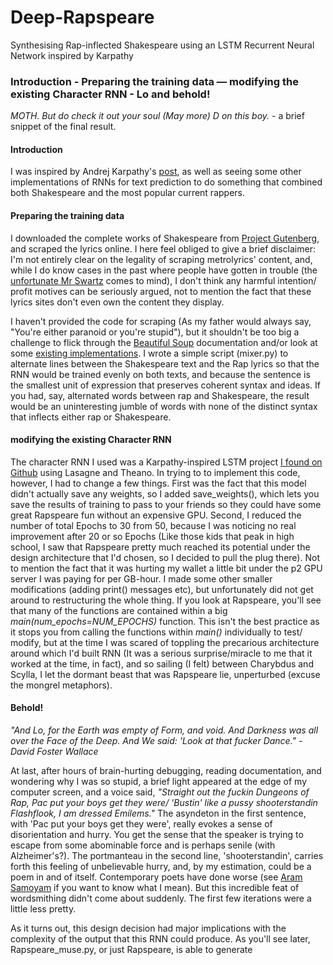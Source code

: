 # Deep-Rapspeare
Synthesising Rap-inflected Shakespeare using an LSTM Recurrent Neural Network inspired by Karpathy

### Introduction - Preparing the training data — modifying the existing Character RNN - Lo and behold!  

*MOTH. But do check it out your soul (May more) D on this boy.* - a brief snippet of the final result.

#### Introduction
I was inspired by Andrej Karpathy's [post](http://karpathy.github.io/2015/05/21/rnn-effectiveness/), as well as seeing some other implementations of RNNs for text prediction to do something that combined both Shakespeare and the most popular current rappers.

#### Preparing the training data

I downloaded the complete works of Shakespeare from [Project Gutenberg](http://www.gutenberg.org/ebooks/author/65), and scraped the lyrics online. I here feel obliged to give a brief disclaimer: I'm not entirely clear on the legality of scraping metrolyrics' content, and, while I do know cases in the past where people have gotten in trouble (the [unfortunate Mr Swartz](https://www.wikiwand.com/en/United_States_v._Swartz) comes to mind), I don't think any harmful intention/ profit motives can be seriously argued, not to mention the fact that these lyrics sites don't even own the content they display.

  I haven't provided the code for scraping (As my father would always say, "You're either paranoid or you're stupid"), but it shouldn't be too big a challenge to flick through the [Beautiful Soup](https://www.crummy.com/software/BeautifulSoup/bs4/doc/) documentation and/or look at some [existing implementations](https://github.com/mjbright/Scraper).
  I wrote a simple script (mixer.py) to alternate lines between the Shakespeare text and the Rap lyrics so that the RNN would be trained evenly on both texts, and because the sentence is the smallest unit of expression that preserves coherent syntax and ideas. If you had, say, alternated words between rap and Shakespeare, the result would be an uninteresting jumble of words with none of the distinct syntax that inflects either rap or Shakespeare.
  
#### modifying the existing Character RNN
  The character RNN I used was a Karpathy-inspired LSTM project [I found on Github](https://github.com/keskarnitish/Lasagne/blob/master/examples/lstm_text_generation.py) using Lasagne and Theano. In trying to to implement this code, however, I had to change a few things. 
  First was the fact that this model didn't actually save any weights, so I added save_weights(), which lets you save the results of training to pass to your friends so they could have some great Rapspeare fun without an expensive GPU.
  Second, I reduced the number of total Epochs to 30 from 50, because I was noticing no real improvement after 20 or so Epochs (Like those kids that peak in high school, I saw that Rapspeare pretty much reached its potential under the design architecture that I'd chosen, so I decided to pull the plug there). Not to mention the fact that it was hurting my wallet a little bit under the p2 GPU server I was paying for per GB-hour. 
  I made some other smaller modifications (adding print() messages etc), but unfortunately did not get around to restructuring the whole thing. If you look at Rapspeare, you'll see that many of the functions are contained within a big *main(num_epochs=NUM_EPOCHS)* function. This isn't the best practice as it stops you from calling the functions within *main()* individually to test/ modify, but at the time I was scared of toppling the precarious architecture around which I'd built RNN (It was a serious surprise/miracle to me that it worked at the time, in fact), and so sailing (I felt) between Charybdus and Scylla, I let the dormant beast that was Rapspeare lie, unperturbed (excuse the mongrel metaphors).
  
#### Behold!
*"And Lo, for the Earth was empty of Form, and void. And Darkness was all over the Face of the Deep. And We said: 'Look at that fucker Dance." - David Foster Wallace*

  At last, after hours of brain-hurting debugging, reading documentation, and wondering why I was so stupid, a brief light appeared at the edge of my computer screen, and a voice said, *"Straight out the fuckin Dungeons of Rap, Pac put your boys get they were/ 'Bustin' like a pussy shooterstandin Flashflook, I am dressed Emilems."*
  The asyndeton in the first sentence, with 'Pac put your boys get they were', really evokes a sense of disorientation and hurry. You get the sense that the speaker is trying to escape from some abominable force and is perhaps senile (with Alzheimer's?). The portmanteau in the second line, 'shooterstandin', carries forth this feeling of unbelievable hurry, and, by my estimation, could be a poem in and of itself. Contemporary poets have done worse (see [Aram Samoyam](https://www.wikiwand.com/en/Aram_Saroyan) if you want to know what I mean).
  But this incredible feat of wordsmithing didn't come about suddenly. The first few iterations were a little less pretty.
  
  
  
  As it turns out, this design decision had major implications with the complexity of the output that this RNN could produce. As you'll see later, Rapspeare_muse.py, or just Rapspeare, is able to generate  
